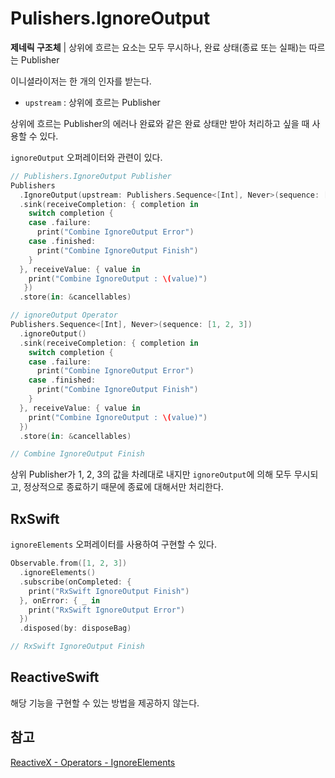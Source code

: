 # Pulishers.IgnoreOutput

**제네릭 구조체** | 상위에 흐르는 요소는 모두 무시하나, 완료 상태(종료 또는 실패)는 따르는 Publisher

이니셜라이저는 한 개의 인자를 받는다.

- `upstream` : 상위에 흐르는 Publisher

상위에 흐르는 Publisher의 에러나 완료와 같은 완료 상태만 받아 처리하고 싶을 때 사용할 수 있다.

`ignoreOutput` 오퍼레이터와 관련이 있다.

```swift
// Publishers.IgnoreOutput Publisher
Publishers
  .IgnoreOutput(upstream: Publishers.Sequence<[Int], Never>(sequence: [1, 2, 3]))
  .sink(receiveCompletion: { completion in
    switch completion {
    case .failure:
      print("Combine IgnoreOutput Error")
    case .finished:
      print("Combine IgnoreOutput Finish")
    }
  }, receiveValue: { value in
    print("Combine IgnoreOutput : \(value)")
   })
  .store(in: &cancellables)

// ignoreOutput Operator
Publishers.Sequence<[Int], Never>(sequence: [1, 2, 3])
  .ignoreOutput()
  .sink(receiveCompletion: { completion in
    switch completion {
    case .failure:
      print("Combine IgnoreOutput Error")
    case .finished:
      print("Combine IgnoreOutput Finish")
    }
  }, receiveValue: { value in
    print("Combine IgnoreOutput : \(value)")
  })
  .store(in: &cancellables)

// Combine IgnoreOutput Finish
```

상위 Publisher가 1, 2, 3의 값을 차례대로 내지만 `ignoreOutput`에 의해 모두 무시되고, 정상적으로 종료하기 때문에 종료에 대해서만 처리한다.

## RxSwift

`ignoreElements` 오퍼레이터를 사용하여 구현할 수 있다.

```swift
Observable.from([1, 2, 3])
  .ignoreElements()
  .subscribe(onCompleted: {
    print("RxSwift IgnoreOutput Finish")
  }, onError: { _ in
    print("RxSwift IgnoreOutput Error")
  })
  .disposed(by: disposeBag)

// RxSwift IgnoreOutput Finish
```

## ReactiveSwift

해당 기능을 구현할 수 있는 방법을 제공하지 않는다.

## 참고

[ReactiveX - Operators - IgnoreElements](http://reactivex.io/documentation/operators/ignoreelements.html)

